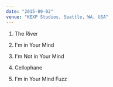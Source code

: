 ```yaml
---
date: "2015-09-02"
venue: "KEXP Studios, Seattle, WA, USA"
---
```


 1. The River

 2. I'm in Your Mind

 3. I'm Not in Your Mind

 4. Cellophane

 5. I'm in Your Mind Fuzz


